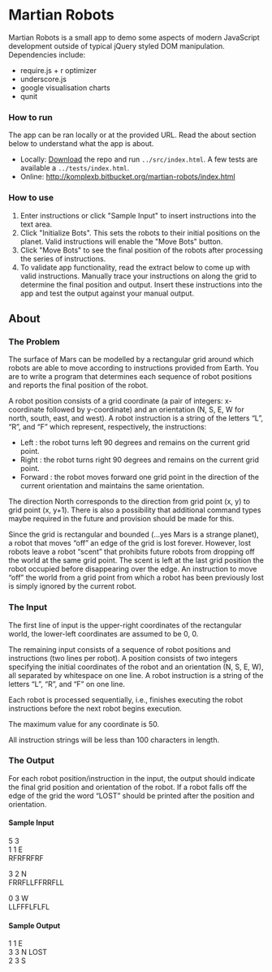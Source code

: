 # Martian Robots #

Martian Robots is a small app to demo some aspects of modern JavaScript development outside of typical jQuery styled DOM manipulation.  
Dependencies include:  
- require.js + r optimizer  
- underscore.js  
- google visualisation charts  
- qunit  

### How to run ###  
The app can be ran locally or at the provided URL. Read the about section below to understand what the app is about. 
- Locally: [Download](https://bitbucket.org/komplexb/martian-robots/downloads) the repo and run `../src/index.html`. 
A few tests are available a `../tests/index.html`.  
- Online: http://komplexb.bitbucket.org/martian-robots/index.html  

### How to use ###
1. Enter instructions or click "Sample Input" to insert instructions into the text area.  
2. Click "Initialize Bots". This sets the robots to their initial positions on the planet. Valid instructions will enable the "Move Bots" button.  
3. Click "Move Bots" to see the final position of the robots after processing the series of instructions.  
4. To validate app functionality, read the extract below to come up with valid instructions. Manually trace your instructions on along the grid to determine the final position and output. Insert these instructions into the app and test the output against your manual output.  

## About ##

### The Problem ###
The surface of Mars can be modelled by a rectangular grid around which robots are able to
move according to instructions provided from Earth. You are to write a program that
determines each sequence of robot positions and reports the final position of the robot.  

A robot position consists of a grid coordinate (a pair of integers: x-coordinate followed by
y-coordinate) and an orientation (N, S, E, W for north, south, east, and west).
A robot instruction is a string of the letters “L”, “R”, and “F” which represent, respectively, the
instructions:  
- Left : the robot turns left 90 degrees and remains on the current grid point.  
- Right : the robot turns right 90 degrees and remains on the current grid point.  
- Forward : the robot moves forward one grid point in the direction of the current orientation and maintains the same orientation.  

The direction North corresponds to the direction from grid point (x, y) to grid point (x, y+1).
There is also a possibility that additional command types maybe required in the future and
provision should be made for this.  

Since the grid is rectangular and bounded (…yes Mars is a strange planet), a robot that
moves “off” an edge of the grid is lost forever. However, lost robots leave a robot “scent” that
prohibits future robots from dropping off the world at the same grid point. The scent is left at
the last grid position the robot occupied before disappearing over the edge. An instruction to
move “off” the world from a grid point from which a robot has been previously lost is simply
ignored by the current robot.  

### The Input ###
The first line of input is the upper-right coordinates of the rectangular world, the lower-left
coordinates are assumed to be 0, 0.  

The remaining input consists of a sequence of robot positions and instructions (two lines per
robot). A position consists of two integers specifying the initial coordinates of the robot and
an orientation (N, S, E, W), all separated by whitespace on one line. A robot instruction is a
string of the letters “L”, “R”, and “F” on one line.  

Each robot is processed sequentially, i.e., finishes executing the robot instructions before the
next robot begins execution.  

The maximum value for any coordinate is 50.  

All instruction strings will be less than 100 characters in length.

### The Output ###
For each robot position/instruction in the input, the output should indicate the final grid
position and orientation of the robot. If a robot falls off the edge of the grid the word “LOST”
should be printed after the position and orientation.  

#### Sample Input ####
5 3  
1 1 E  
RFRFRFRF  

3 2 N  
FRRFLLFFRRFLL  

0 3 W  
LLFFFLFLFL  

#### Sample Output ####
1 1 E  
3 3 N LOST  
2 3 S